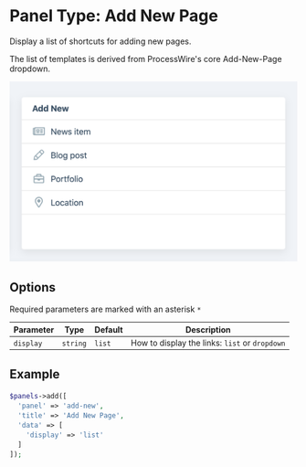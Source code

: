 
# Panel Type: Add New Page

Display a list of shortcuts for adding new pages.

The list of templates is derived from ProcessWire's core Add-New-Page dropdown.

![Shortcuts](../images/add-new.png ':size=400')

## Options

Required parameters are marked with an asterisk `*`

|Parameter|Type|Default|Description|
|---|---|---|---|
|`display`|`string`|`list`|How to display the links: `list` or `dropdown`|

## Example

```php
$panels->add([
  'panel' => 'add-new',
  'title' => 'Add New Page',
  'data' => [
    'display' => 'list'
  ]
]);
```
